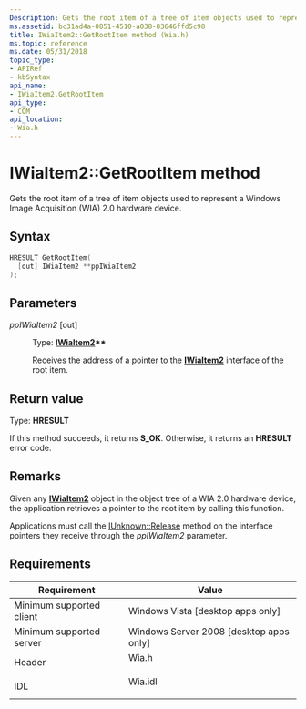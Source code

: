 ```yaml
---
Description: Gets the root item of a tree of item objects used to represent a Windows Image Acquisition (WIA) 2.0 hardware device.
ms.assetid: bc31ad4a-0851-4510-a038-83646ffd5c98
title: IWiaItem2::GetRootItem method (Wia.h)
ms.topic: reference
ms.date: 05/31/2018
topic_type: 
- APIRef
- kbSyntax
api_name: 
- IWiaItem2.GetRootItem
api_type: 
- COM
api_location: 
- Wia.h
---
```


# IWiaItem2::GetRootItem method

Gets the root item of a tree of item objects used to represent a Windows Image Acquisition (WIA) 2.0 hardware device.

## Syntax


```C++
HRESULT GetRootItem(
  [out] IWiaItem2 **ppIWiaItem2
);
```



## Parameters

<dl> <dt>

*ppIWiaItem2* \[out\]
</dt> <dd>

Type: **[**IWiaItem2**](-wia-iwiaitem2.md)\*\***

Receives the address of a pointer to the [**IWiaItem2**](-wia-iwiaitem2.md) interface of the root item.

</dd> </dl>

## Return value

Type: **HRESULT**

If this method succeeds, it returns **S\_OK**. Otherwise, it returns an **HRESULT** error code.

## Remarks

Given any [**IWiaItem2**](-wia-iwiaitem2.md) object in the object tree of a WIA 2.0 hardware device, the application retrieves a pointer to the root item by calling this function.

Applications must call the [IUnknown::Release](/windows/win32/api/unknwn/nf-unknwn-iunknown-release) method on the interface pointers they receive through the *ppIWiaItem2* parameter.

## Requirements



| Requirement | Value |
|-------------------------------------|------------------------------------------------------------------------------------|
| Minimum supported client<br/> | Windows Vista \[desktop apps only\]<br/>                                     |
| Minimum supported server<br/> | Windows Server 2008 \[desktop apps only\]<br/>                               |
| Header<br/>                   | <dl> <dt>Wia.h</dt> </dl>   |
| IDL<br/>                      | <dl> <dt>Wia.idl</dt> </dl> |



 

 
